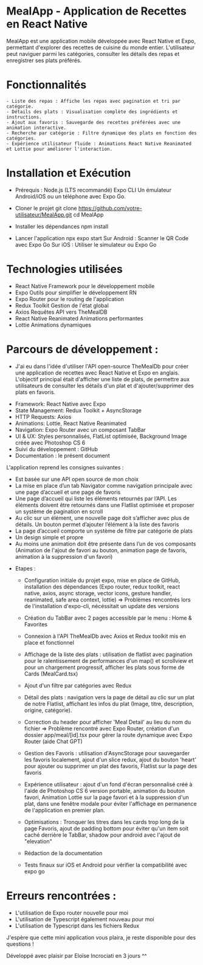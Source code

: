 # MealApp - Application de Recettes en React Native

MealApp est une application mobile développée avec React Native et Expo, permettant d'explorer des recettes de cuisine du monde entier. L'utilisateur peut naviguer parmi les catégories, consulter les détails des repas et enregistrer ses plats préférés.

# Fonctionnalités

    - Liste des repas : Affiche les repas avec pagination et tri par catégorie.
    - Détails des plats : Visualisation complète des ingrédients et instructions.
    - Ajout aux favoris : Sauvegarde des recettes préférées avec une animation interactive.
    - Recherche par catégorie : Filtre dynamique des plats en fonction des catégories.
    - Expérience utilisateur fluide : Animations React Native Reanimated et Lottie pour améliorer l'interaction.

#  Installation et Exécution
   
   - Prérequis : 
   Node.js (LTS recommandé)
   Expo CLI
   Un émulateur Android/iOS ou un téléphone avec Expo Go.

   - Cloner le projet
      git clone https://github.com/votre-utilisateur/MealApp.git
      cd MealApp

   - Installer les dépendances
      npm install

   - Lancer l'application
      npx expo start
      Sur Android : Scanner le QR Code avec Expo Go
      Sur iOS : Utiliser le simulateur ou Expo Go

# Technologies utilisées

- React Native	Framework pour le développement mobile
- Expo	Outils pour simplifier le développement RN
- Expo Router pour le routing de l'application
- Redux Toolkit	Gestion de l'état global
- Axios	Requêtes API vers TheMealDB
- React Native Reanimated	Animations performantes
- Lottie	Animations dynamiques

# Parcours de développement : 

 * J'ai eu dans l'idée d'utiliser l'API open-source TheMealDb pour créer une application de recettes avec React Native et Expo en anglais. 
L'objectif principal était d'afficher une liste de plats, de permettre aux utilisateurs de consulter les détails d'un plat et d'ajouter/supprimer des plats en favoris.

- Framework: React Native avec Expo 
- State Management: Redux Toolkit + AsyncStorage
- HTTP Requests: Axios
- Animations: Lottie, React Native Reanimated
- Navigation: Expo Router avec un composant TabBar
- UI & UX: Styles personnalisés, FlatList optimisée, Background Image créée avec Photoshop CS 6
- Suivi du développement : GitHub
- Documentation : le présent document

L'application reprend les consignes suivantes : 
   - Est basée sur une API open source de mon choix
   - La mise en place d’un tab Navigator comme navigation principale avec une page d’accueil et une page de favoris
   - Une page d’accueil qui liste les éléments retournés par l’API. Les éléments doivent être retournés dans une Flatlist optimisée et proposer un système de pagination en scroll
   - Au clic sur un élément, une nouvelle page doit s’afficher avec plus de détails. Un bouton permet d’ajouter l’élément à la liste des favoris
   - La page d’accueil comporte un système de filtre par catégorie de plats
   - Un design simple et propre
   - Au moins une animation doit être présente dans l’un de vos composants (Animation de l'ajout de favori au bouton, animation page de favoris, animation à la suppression d'un favori)

* Etapes : 
   - Configuration initiale du projet expo, mise en place de GitHub, installation des dépendances (Expo router, redux toolkit, react native, axios, async storage, vector icons, gesture handler, reanimated, safe area context, lottie)
   => Problèmes rencontrés lors de l'installation d'expo-cli, nécéssitait un update des versions

   - Création du TabBar avec 2 pages accessible par le menu : Home & Favorites
   - Connexion à l'API TheMealDb avec Axios et Redux toolkit mis en place et fonctionnel
   
   - Affichage de la liste des plats : utilisation de flatlist avec pagination pour le ralentissement de performances d'un map() et scrollview et pour un chargement progressif, afficher les plats sous forme de Cards (MealCard.tsx) 
   - Ajout d'un filtre par catégories avec Redux

   - Détail des plats : navigation vers la page de détail au clic sur un plat de notre Flatlist, affichant les infos du plat (Image, titre, description, origine, catégorie). 
   - Correction du header pour afficher 'Meal Detail' au lieu du nom du fichier
   => Problème rencontré avec Expo Router, création d'un dossier app/meal/[id].tsx pour gérer la route dynamique avec Expo Router (aide Chat GPT)

   - Gestion des Favoris : utilisation d'AsyncStorage pour sauvegarder les favoris localement, ajout d'un slice redux, ajout du bouton 'heart' pour ajouter ou supprimer un plat des favoris, Flatlist sur la page des favoris

   - Expérience utilisateur : ajout d'un fond d'écran personnalisé créé à l'aide de Photoshop CS 6 version portable, animation du bouton favori, Animation Lottie sur la page favori et à la suppression d'un plat, dans une fenêtre modale pour éviter l'affichage en permanence de l'application en premier plan. 

   - Optimisations : Tronquer les titres dans les cards trop long de la page Favoris, ajout de padding bottom pour éviter qu'un item soit caché derrière le TabBar, shadow pour android avec l'ajout de "elevation"

   - Rédaction de la documentation

   - Tests finaux sur iOS et Android pour vérifier la compatibilité avec expo go
   
# Erreurs rencontrées : 

   - L'utilisation de Expo router nouvelle pour moi
   - L'utilisation de Typescript également nouveau pour moi 
   - L'utilisation de Typescript dans les fichiers Redux

J'espère que cette mini application vous plaira, je reste disponible pour des questions ! 

Développé avec plaisir par Eloïse Incrociati en 3 jours ^^


